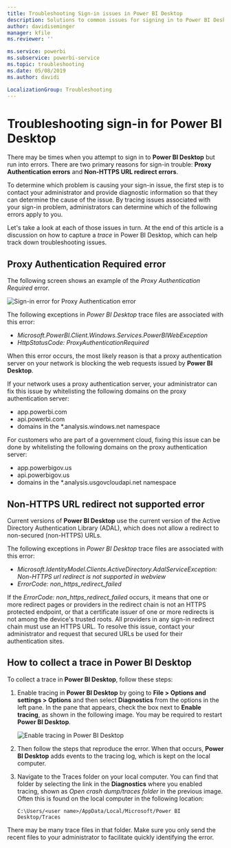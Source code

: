 ```yaml
---
title: Troubleshooting Sign-in issues in Power BI Desktop
description: Solutions to common issues for signing in to Power BI Desktop
author: davidiseminger
manager: kfile
ms.reviewer: ''

ms.service: powerbi
ms.subservice: powerbi-service
ms.topic: troubleshooting
ms.date: 05/08/2019
ms.author: davidi

LocalizationGroup: Troubleshooting
---
```

# Troubleshooting sign-in for Power BI Desktop
There may be times when you attempt to sign in to **Power BI Desktop** but run into errors. There are two primary reasons for sign-in trouble: **Proxy Authentication errors** and **Non-HTTPS URL redirect errors**. 

To determine which problem is causing your sign-in issue, the first step is to contact your administrator and provide diagnostic information so that they can determine the cause of the issue. By tracing issues associated with your sign-in problem, administrators can determine which of the following errors apply to you. 

Let's take a look at each of those issues in turn. At the end of this article is a discussion on how to capture a *trace* in Power BI Desktop, which can help track down troubleshooting issues.


## Proxy Authentication Required error

The following screen shows an example of the *Proxy Authentication Required* error.

![Sign-in error for Proxy Authentication error](media/desktop-troubleshooting-sign-in/desktop-tshoot-sign-in_01.png)

The following exceptions in *Power BI Desktop* trace files are associated with this error:

* *Microsoft.PowerBI.Client.Windows.Services.PowerBIWebException*
* *HttpStatusCode: ProxyAuthenticationRequired*

When this error occurs, the most likely reason is that a proxy authentication server on your network is blocking the web requests issued by **Power BI Desktop**. 

If your network uses a proxy authentication server, your administrator can fix this issue by whitelisting the following domains on the proxy authentication server:

* app.powerbi.com
* api.powerbi.com
* domains in the *.analysis.windows.net namespace

For customers who are part of a government cloud, fixing this issue can be done by whitelisting the following domains on the proxy authentication server:

* app.powerbigov.us
* api.powerbigov.us
* domains in the *.analysis.usgovcloudapi.net namespace

## Non-HTTPS URL redirect not supported error

Current versions of **Power BI Desktop** use the current version of the Active Directory Authentication Library (ADAL), which does not allow a redirect to non-secured (non-HTTPS) URLs. 

The following exceptions in *Power BI Desktop* trace files are associated with this error:

* *Microsoft.IdentityModel.Clients.ActiveDirectory.AdalServiceException: Non-HTTPS url redirect is not supported in webview*
* *ErrorCode: non_https_redirect_failed*

If the *ErrorCode: non_https_redirect_failed* occurs, it means that one or more redirect pages or providers in the redirect chain is not an HTTPS protected endpoint, or that a certificate issuer of one or more redirects is not among the device's trusted roots. All providers in any sign-in redirect chain must use an HTTPS URL. To resolve this issue, contact your administrator and request that secured URLs be used for their authentication sites. 

## How to collect a trace in Power BI Desktop

To collect a trace in **Power BI Desktop**, follow these steps:

1. Enable tracing in **Power BI Desktop** by going to **File > Options and settings > Options** and then select **Diagnostics** from the options in the left pane. In the pane that appears, check the box next to **Enable tracing**, as shown in the following image. You may be required to restart **Power BI Desktop**.
   
   ![Enable tracing in Power BI Desktop](media/desktop-troubleshooting-sign-in/desktop-tshoot-sign-in_02.png)

2. Then follow the steps that reproduce the error. When that occurs, **Power BI Desktop** adds events to the tracing log, which is kept on the local computer.

3. Navigate to the Traces folder on your local computer. You can find that folder by selecting the link in the **Diagnostics** where you enabled tracing, shown as *Open crash dump/traces folder* in the previous image. Often this is found on the local computer in the following location:

    `C:\Users/<user name>/AppData/Local/Microsoft/Power BI Desktop/Traces`

There may be many trace files in that folder. Make sure you only send the recent files to your administrator to facilitate quickly identifying the error. 

